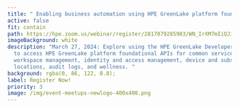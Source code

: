 ```yaml
---
title: " Enabling business automation using HPE GreenLake platform foundational APIs"
active: false
fit: contain
path: https://hpe.zoom.us/webinar/register/2817079285903/WN_IrXM7mIiQJi2tTgHNBBl4g
imageBackground: white
description: "March 27, 2024: Explore using the HPE GreenLake Developer portal
  to access HPE GreenLake platform foundational APIs for common services such as
  workspace management, identity and access management, device and subscription,
  locations, audit logs, and wellness. "
background: rgba(0, 86, 122, 0.8);
label: Register Now!
priority: 3
image: /img/event-meetups-newlogo-400x400.png
---
```


